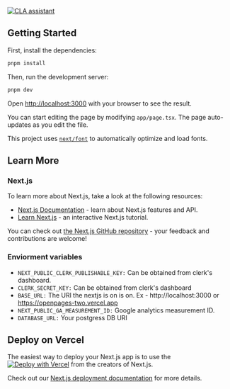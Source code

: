 [![CLA assistant](https://cla-assistant.io/readme/badge/Satindar31/openpages)](https://cla-assistant.io/Satindar31/openpages)

## Getting Started
First, install the dependencies:
```bash
pnpm install
```

Then, run the development server:

```bash
pnpm dev
```

Open [http://localhost:3000](http://localhost:3000) with your browser to see the result.

You can start editing the page by modifying `app/page.tsx`. The page auto-updates as you edit the file.

This project uses [`next/font`](https://nextjs.org/docs/app/building-your-application/optimizing/fonts) to automatically optimize and load fonts.

## Learn More
### Next.js
To learn more about Next.js, take a look at the following resources:

- [Next.js Documentation](https://nextjs.org/docs) - learn about Next.js features and API.
- [Learn Next.js](https://nextjs.org/learn) - an interactive Next.js tutorial.

You can check out [the Next.js GitHub repository](https://github.com/vercel/next.js) - your feedback and contributions are welcome!
### Enviorment variables
- `NEXT_PUBLIC_CLERK_PUBLISHABLE_KEY:` Can be obtained from clerk's dashboard.
- `CLERK_SECRET_KEY:` Can be obtained from clerk's dashboard
- `BASE_URL:` The URl the nextjs is on is on. Ex - http://localhost:3000 or https://openpages-two.vercel.app
- `NEXT_PUBLIC_GA_MEASUREMENT_ID:` Google analytics measurement ID.
- `DATABASE_URL:` Your postgress DB URI

## Deploy on Vercel

The easiest way to deploy your Next.js app is to use the [![Deploy with Vercel](https://vercel.com/button)](https://vercel.com/new/clone?repository-url=https%3A%2F%2Fgithub.com%2FSatindar31%2Fopenpages&env=NEXT_PUBLIC_CLERK_PUBLISHABLE_KEY,CLERK_SECRET_KEY,BASE_URL,NEXT_PUBLIC_GA_MEASUREMENT_ID,DATABASE_URL&envDescription=Check%20README%20in%20github%20for%20description&envLink=https%3A%2F%2Fgithub.com%2Fsatindar31%2Fopenpages#environment-variables&project-name=my-blog&repository-name=my-blog&demo-title=OpenPages%20blog&demo-description=Our%20own%20blogging%20platform&demo-url=https%3A%2F%2Fopenpages.us.kg&demo-image=cdn.openpages.us.kg%2Fplaceholder.svg) from the creators of Next.js.

Check out our [Next.js deployment documentation](https://nextjs.org/docs/app/building-your-application/deploying) for more details.
